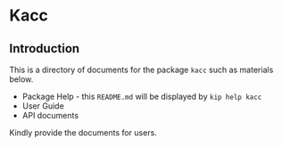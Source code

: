 <!-- This is an auto-generated sample README file. Modify this as your own README file. -->
# Kacc

## Introduction

This is a directory of documents for the package `kacc` such as materials below.

- Package Help - this `README.md` will be displayed by `kip help kacc`
- User Guide
- API documents

Kindly provide the documents for users.
